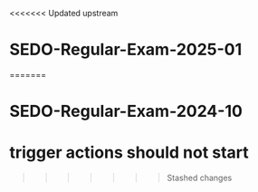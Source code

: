 <<<<<<< Updated upstream
# SEDO-Regular-Exam-2025-01
=======
# SEDO-Regular-Exam-2024-10
# trigger actions should not start
>>>>>>> Stashed changes
